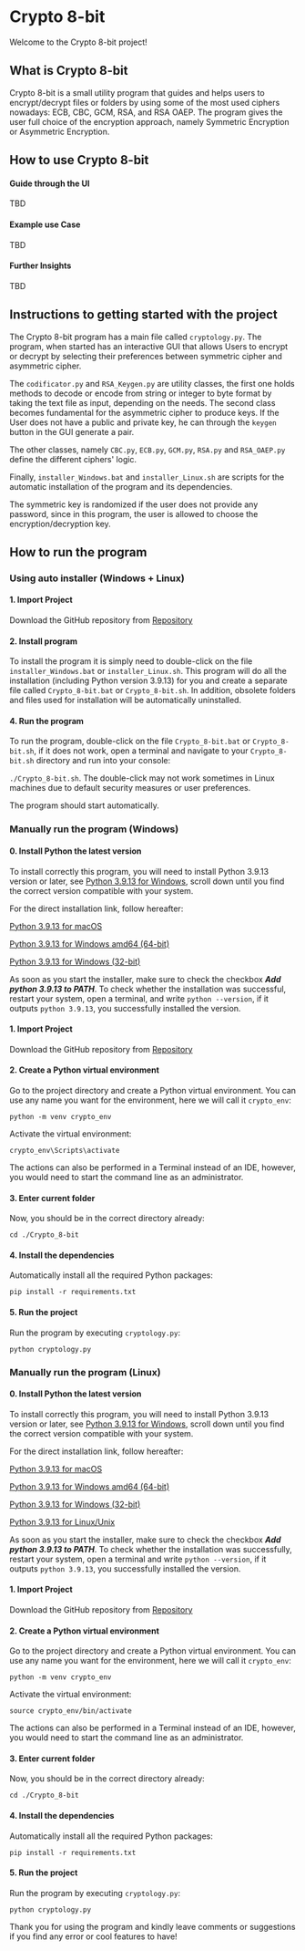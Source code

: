 # Crypto 8-bit

Welcome to the Crypto 8-bit project!

## What is Crypto 8-bit

Crypto 8-bit is a small utility program that guides and helps users to encrypt/decrypt files or folders by using some of the most used ciphers nowadays: ECB, CBC, GCM, RSA, and RSA OAEP. The program gives the user full choice of the encryption approach, namely Symmetric Encryption or Asymmetric Encryption.

## How to use Crypto 8-bit

#### Guide through the UI

TBD

#### Example use Case

TBD

#### Further Insights

TBD

## Instructions to getting started with the project

The Crypto 8-bit program has a main file called  ```cryptology.py```. The program, when started has an interactive GUI that allows Users to encrypt or decrypt by selecting their preferences between symmetric cipher and asymmetric cipher.

The ```codificator.py``` and ```RSA_Keygen.py``` are utility classes, the first one holds methods to decode or encode from string or integer to byte format by taking the text file as input, depending on the needs. The second class becomes fundamental for the asymmetric cipher to produce keys. If the User does not have a public and private key, he can through the ```keygen``` button in the GUI generate a pair.

The other classes, namely ```CBC.py```, ```ECB.py```, ```GCM.py```, ```RSA.py``` and ```RSA_OAEP.py``` define the different ciphers' logic.

Finally, ```installer_Windows.bat``` and ```installer_Linux.sh``` are scripts for the automatic installation of the program and its dependencies.

The symmetric key is randomized if the user does not provide any password, since in this program, the user is allowed to choose the encryption/decryption key.

## How to run the program

### Using auto installer (Windows + Linux)

#### 1. Import Project

Download the GitHub repository from [Repository](https://GitHub.com/mdeliso97/Security)

#### 2. Install program

To install the program it is simply need to double-click on the file ```installer_Windows.bat``` or ```installer_Linux.sh```. This program will do all the installation (including Python version 3.9.13) for you and create a separate file called ```Crypto_8-bit.bat``` or ```Crypto_8-bit.sh```. In addition, obsolete folders and files used for installation will be automatically uninstalled.

#### 4. Run the program

To run the program, double-click on the file ```Crypto_8-bit.bat``` or ```Crypto_8-bit.sh```, if it does not work, open a terminal and navigate to your ```Crypto_8-bit.sh``` directory and run into your console:

`./Crypto_8-bit.sh`. The double-click may not work sometimes in Linux machines due to default security measures or user preferences.

The program should start automatically.

### Manually run the program (Windows)

#### 0. Install Python the latest version

To install correctly this program, you will need to install Python 3.9.13 version or later, see [Python 3.9.13 for Windows](https://www.python.org/downloads/windows/), scroll down until you find the correct version compatible with your system.

For the direct installation link, follow hereafter:

[Python 3.9.13 for macOS](https://www.python.org/ftp/python/3.9.13/python-3.9.13-macos11.pkg)

[Python 3.9.13 for Windows amd64 (64-bit)](https://www.python.org/ftp/python/3.9.13/python-3.9.13-amd64.exe)

[Python 3.9.13 for Windows (32-bit)](https://www.python.org/ftp/python/3.9.13/python-3.9.13.exe)

As soon as you start the installer, make sure to check the checkbox ***Add python 3.9.13 to PATH***. To check whether the installation was successful, restart your system, open a terminal, and write `python --version`, if it outputs `python 3.9.13`, you successfully installed the version.

#### 1. Import Project

Download the GitHub repository from [Repository](https://GitHub.com/mdeliso97/Security)

#### 2. Create a Python virtual environment

Go to the project directory and create a Python virtual environment. You can use any name you want for the environment, here we will call it `crypto_env`:

`python -m venv crypto_env`

Activate the virtual environment:

`crypto_env\Scripts\activate`

The actions can also be performed in a Terminal instead of an IDE, however, you would need to start the command line as an administrator.

#### 3. Enter current folder

Now, you should be in the correct directory already:

`cd ./Crypto_8-bit`

#### 4. Install the dependencies
Automatically install all the required Python packages:

`pip install -r requirements.txt`

#### 5. Run the project
Run the program by executing `cryptology.py`:

`python cryptology.py`

### Manually run the program (Linux)

#### 0. Install Python the latest version

To install correctly this program, you will need to install Python 3.9.13 version or later, see [Python 3.9.13 for Windows](https://www.python.org/downloads/windows/), scroll down until you find the correct version compatible with your system.

For the direct installation link, follow hereafter:

[Python 3.9.13 for macOS](https://www.python.org/ftp/python/3.9.13/python-3.9.13-macos11.pkg)

[Python 3.9.13 for Windows amd64 (64-bit)](https://www.python.org/ftp/python/3.9.13/python-3.9.13-amd64.exe)

[Python 3.9.13 for Windows (32-bit)](https://www.python.org/ftp/python/3.9.13/python-3.9.13.exe)

[Python 3.9.13 for Linux/Unix](https://www.python.org/ftp/python/3.9.13/Python-3.9.13.tgz)

As soon as you start the installer, make sure to check the checkbox ***Add python 3.9.13 to PATH***. To check whether the installation was successfully, restart your system, open a terminal and write `python --version`, if it outputs `python 3.9.13`, you successfully installed the version.

#### 1. Import Project

Download the GitHub repository from [Repository](https://GitHub.com/mdeliso97/Security)

#### 2. Create a Python virtual environment

Go to the project directory and create a Python virtual environment. You can use any name you want for the environment, here we will call it `crypto_env`:

`python -m venv crypto_env`

Activate the virtual environment:

`source crypto_env/bin/activate`

The actions can also be performed in a Terminal instead of an IDE, however, you would need to start the command line as an administrator.

#### 3. Enter current folder

Now, you should be in the correct directory already:

`cd ./Crypto_8-bit`

#### 4. Install the dependencies
Automatically install all the required Python packages:

`pip install -r requirements.txt`

#### 5. Run the project
Run the program by executing `cryptology.py`:

`python cryptology.py`

Thank you for using the program and kindly leave comments or suggestions if you find any error or cool features to have!





